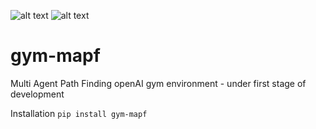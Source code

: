 ![alt text](https://travis-ci.com/LevyvoNet/gym-mapf.svg?branch=master)
![alt text](https://img.shields.io/pypi/pyversions/gym-mapf.svg)

# gym-mapf

Multi Agent Path Finding openAI gym environment - under first stage of development


Installation
```pip install gym-mapf```



